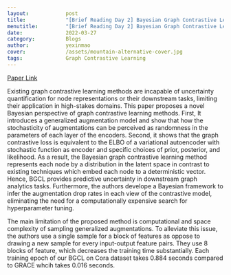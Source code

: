 ```yaml
---
layout:            post
title:             "[Brief Reading Day 2] Bayesian Graph Contrastive Learning"
menutitle:         "[Brief Reading Day 2] Bayesian Graph Contrastive Learning"
date:              2022-03-27
category:          Blogs
author:            yexinmao
cover:             /assets/mountain-alternative-cover.jpg
tags:              Graph Contrastive Learning
---
```




[Paper Link](https://arxiv.org/abs/2112.07823)

Existing graph contrastive learning methods are incapable of uncertainty quantification for node representations or their downstream tasks, limiting their application in high-stakes domains. This paper proposes a novel Bayesian perspective of graph contrastive learning methods. First, It introduces a generalized augmentation model and show that how the stochasticity of augmentations can be perceived as randomness in the parameters of each layer of the encoders. Second, it shows that the graph contrastive loss is equivalent to the ELBO of a variational autoencoder with stochastic function as encoder and specific choices of prior, posterior, and likelihood. As a result, the Bayesian graph contrastive learning method represents each node by a distribution in the latent space in contrast to existing techniques which embed each node to a deterministic vector. Hence, BGCL provides predictive uncertainty in downstream graph analytics tasks. Furthermore, the authors develope a Bayesian framework to infer the augmentation drop rates in each view of the contrastive model, eliminating the need for a computationally expensive search for hyperparameter tuning.

The main limitation of the proposed method is computational and space complexity of sampling generalized augmentations. To alleviate this issue, the authors use a single sample for a block of features as oppose to drawing a new sample for every input-output feature pairs. They use 8 blocks of feature, which decreases the training time substantially. Each training epoch of our BGCL on Cora dataset takes 0.884 seconds compared to GRACE whcih takes 0.016 seconds.


